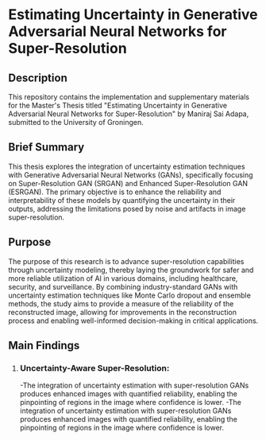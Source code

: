 # Estimating Uncertainty in Generative Adversarial Neural Networks for Super-Resolution

## Description
This repository contains the implementation and supplementary materials for the Master's Thesis titled "Estimating Uncertainty in Generative Adversarial Neural Networks for Super-Resolution" by Maniraj Sai Adapa, submitted to the University of Groningen.

## Brief Summary
This thesis explores the integration of uncertainty estimation techniques with Generative Adversarial Neural Networks (GANs), specifically focusing on Super-Resolution GAN (SRGAN) and Enhanced Super-Resolution GAN (ESRGAN). The primary objective is to enhance the reliability and interpretability of these models by quantifying the uncertainty in their outputs, addressing the limitations posed by noise and artifacts in image super-resolution.

## Purpose
The purpose of this research is to advance super-resolution capabilities through uncertainty modeling, thereby laying the groundwork for safer and more reliable utilization of AI in various domains, including healthcare, security, and surveillance. By combining industry-standard GANs with uncertainty estimation techniques like Monte Carlo dropout and ensemble methods, the study aims to provide a measure of the reliability of the reconstructed image, allowing for improvements in the reconstruction process and enabling well-informed decision-making in critical applications.

## Main Findings
1. ### Uncertainty-Aware Super-Resolution:
   -The integration of uncertainty estimation with super-resolution GANs produces enhanced images with quantified reliability, enabling the pinpointing of regions in the image where confidence is lower.
   -The integration of uncertainty estimation with super-resolution GANs produces enhanced images with quantified reliability, enabling the pinpointing of regions in the image where confidence is lower.
